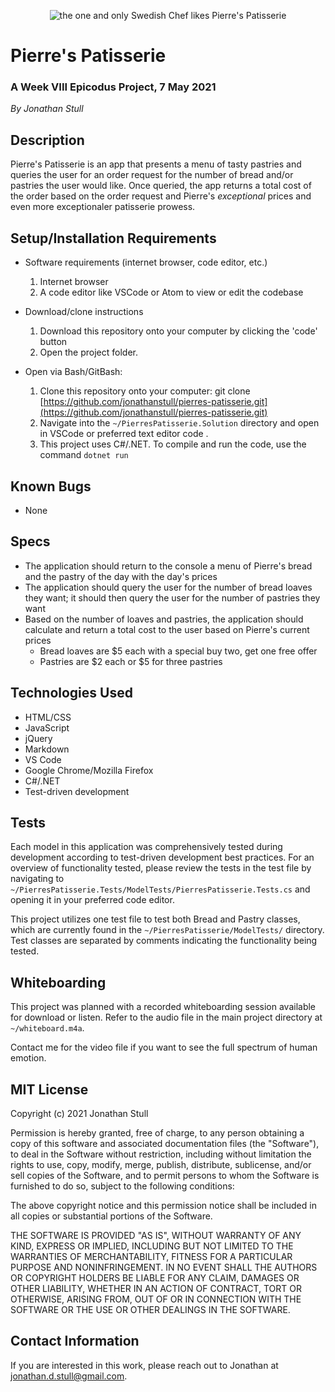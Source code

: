 <p align="center">
  <img src="https://media.giphy.com/media/demgpwJ6rs2DS/giphy.gif" alt="the one and only Swedish Chef likes Pierre's Patisserie">
  </p>

# Pierre's Patisserie

### A Week VIII Epicodus Project, 7 May 2021

_By Jonathan Stull_

## **Description**

Pierre's Patisserie is an app that presents a menu of tasty pastries and queries the user for an order request for the number of bread and/or pastries the user would like. Once queried, the app returns a total cost of the order based on the order request and Pierre's _exceptional_ prices and even more exceptionaler patisserie prowess.

## **Setup/Installation Requirements**

* Software requirements (internet browser, code editor, etc.)
  1. Internet browser
  2. A code editor like VSCode or Atom to view or edit the codebase

* Download/clone instructions
  1. Download this repository onto your computer by clicking the 'code' button
  2. Open the project folder.

* Open via Bash/GitBash:
  1. Clone this repository onto your computer: git clone [https://github.com/jonathanstull/pierres-patisserie.git](https://github.com/jonathanstull/pierres-patisserie.git)
  2. Navigate into the `~/PierresPatisserie.Solution` directory and open in VSCode or preferred text editor code .
  3. This project uses C#/.NET. To compile and run the code, use the command `dotnet run`

## **Known Bugs**

* None

## **Specs**

* The application should return to the console a menu of Pierre's bread and the pastry of the day with the day's prices
* The application should query the user for the number of bread loaves they want; it should then query the user for the number of pastries they want
* Based on the number of loaves and pastries, the application should calculate and return a total cost to the user based on Pierre's current prices
  * Bread loaves are $5 each with a special buy two, get one free offer
  * Pastries are $2 each or $5 for three pastries

## **Technologies Used**

* HTML/CSS
* JavaScript
* jQuery
* Markdown
* VS Code
* Google Chrome/Mozilla Firefox
* C#/.NET
* Test-driven development

## Tests

Each model in this application was comprehensively tested during development according to test-driven development best practices. For an overview of functionality tested, please review the tests in the test file by navigating to `~/PierresPatisserie.Tests/ModelTests/PierresPatisserie.Tests.cs` and opening it in your preferred code editor.

This project utilizes one test file to test both Bread and Pastry classes, which are currently found in the `~/PierresPatisserie/ModelTests/` directory. Test classes are separated by comments indicating the functionality being tested.

## Whiteboarding

This project was planned with a recorded whiteboarding session available for download or listen. Refer to the audio file in the main project directory at `~/whiteboard.m4a`.

Contact me for the video file if you want to see the full spectrum of human emotion.

## **MIT License**

Copyright (c) 2021 Jonathan Stull

Permission is hereby granted, free of charge, to any person obtaining a copy of this software and associated documentation files (the "Software"), to deal in the Software without restriction, including without limitation the rights to use, copy, modify, merge, publish, distribute, sublicense, and/or sell copies of the Software, and to permit persons to whom the Software is furnished to do so, subject to the following conditions:

The above copyright notice and this permission notice shall be included in all copies or substantial portions of the Software.

THE SOFTWARE IS PROVIDED "AS IS", WITHOUT WARRANTY OF ANY KIND, EXPRESS OR IMPLIED, INCLUDING BUT NOT LIMITED TO THE WARRANTIES OF MERCHANTABILITY, FITNESS FOR A PARTICULAR PURPOSE AND NONINFRINGEMENT. IN NO EVENT SHALL THE AUTHORS OR COPYRIGHT HOLDERS BE LIABLE FOR ANY CLAIM, DAMAGES OR OTHER LIABILITY, WHETHER IN AN ACTION OF CONTRACT, TORT OR OTHERWISE, ARISING FROM,
OUT OF OR IN CONNECTION WITH THE SOFTWARE OR THE USE OR OTHER DEALINGS IN THE SOFTWARE.

## **Contact Information**

If you are interested in this work, please reach out to Jonathan at <jonathan.d.stull@gmail.com>.
